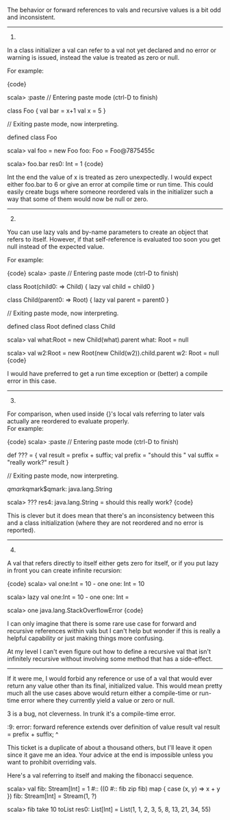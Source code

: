 The behavior or forward references to vals and recursive values is a bit odd and inconsistent.

---
1.

In a class initializer a val can refer to a val not yet declared and no error or warning is issued, instead the value is treated as zero or null.

For example:

{code}

scala> :paste
// Entering paste mode (ctrl-D to finish)

class Foo {
val bar = x+1
val x = 5
}

// Exiting paste mode, now interpreting.

defined class Foo

scala> val foo = new Foo
foo: Foo = Foo@7875455c

scala> foo.bar
res0: Int = 1
{code}

Int the end the value of x is treated as zero unexpectedly.  I would expect either foo.bar to 6 or give an error at compile time or run time.  This could easily create bugs where someone reordered vals in the initializer such a way that some of them would now be null or zero.

---
2.

You can use lazy vals and by-name parameters to create an object that refers to itself.  However, if that self-reference is evaluated too soon you get null instead of the expected value.

For example:

{code}
scala> :paste
// Entering paste mode (ctrl-D to finish)

class Root(child0: => Child) {
 lazy val child = child0
}

class Child(parent0: => Root) {
 lazy val parent = parent0
}

// Exiting paste mode, now interpreting.

defined class Root
defined class Child

scala> val what:Root = new Child(what).parent
what: Root = null

scala> val w2:Root = new Root(new Child(w2)).child.parent
w2: Root = null
{code}

I would have preferred to get a run time exception or (better) a compile error in this case.

---
3.

For comparison, when used inside {}'s local vals referring to later vals actually are reordered to evaluate properly.  
For example:

{code}
scala> :paste
// Entering paste mode (ctrl-D to finish)

def ??? = {
val result = prefix + suffix;
val prefix = "should this "
val suffix = "really work?"
result
}

// Exiting paste mode, now interpreting.

$qmark$qmark$qmark: java.lang.String

scala> ???
res4: java.lang.String = should this really work?
{code}

This is clever but it does mean that there's an inconsistency between this and a class initialization (where they are not reordered and no error is reported).

---
4.

A val that refers directly to itself either gets zero for itself, or if you put lazy in front you can create infinite recursion:

{code}
scala> val one:Int = 10 - one
one: Int = 10

scala> lazy val one:Int = 10 - one
one: Int = <lazy>

scala> one
java.lang.StackOverflowError
{code}

I can only imagine that there is some rare use case for forward and recursive references within vals but I can't help but wonder if this is really a helpful capability or just making things more confusing.

At my level I can't even figure out how to define a recursive val that isn't infinitely recursive without involving some method that has a side-effect.

---

If it were me, I would forbid any reference or use of a val that would ever return any value other than its final, initialized value.  This would mean pretty much all the use cases above would return either a compile-time or run-time error where they currently yield a value or zero or null.


3 is a bug, not cleverness.  In trunk it's a compile-time error.

<console>:9: error: forward reference extends over definition of value result
              val result = prefix + suffix;
                                    ^

This ticket is a duplicate of about a thousand others, but I'll leave it open since it gave me an idea.  Your advice at the end is impossible unless you want to prohibit overriding vals.

Here's a val referring to itself and making the fibonacci sequence.

scala> val fib: Stream[Int] = 1 #:: ((0 #:: fib zip fib) map { case (x, y) => x + y })
fib: Stream[Int] = Stream(1, ?)

scala> fib take 10 toList
res0: List[Int] = List(1, 1, 2, 3, 5, 8, 13, 21, 34, 55)

